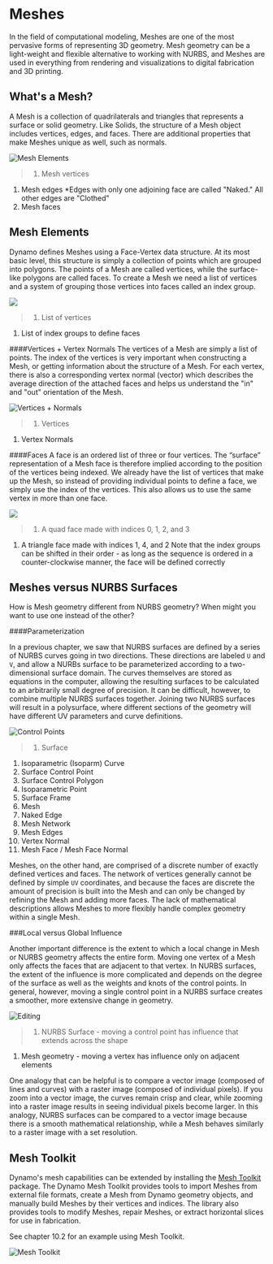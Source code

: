 # Meshes

In the field of computational modeling, Meshes are one of the most pervasive forms of representing 3D geometry. Mesh geometry can be a light-weight and flexible alternative to working with NURBS, and Meshes are used in everything from rendering and visualizations to digital fabrication and 3D printing.

## What's a Mesh?

A Mesh is a collection of quadrilaterals and triangles that represents a surface or solid geometry. Like Solids, the structure of a Mesh object includes vertices, edges, and faces. There are additional properties that make Meshes unique as well, such as normals.

![Mesh Elements](../../.gitbook/assets/MeshElements2.jpg)

> 1. Mesh vertices

1. Mesh edges \*Edges with only one adjoining face are called "Naked." All other edges are "Clothed"
2. Mesh faces

## Mesh Elements

Dynamo defines Meshes using a Face-Vertex data structure. At its most basic level, this structure is simply a collection of points which are grouped into polygons. The points of a Mesh are called vertices, while the surface-like polygons are called faces. To create a Mesh we need a list of vertices and a system of grouping those vertices into faces called an index group.

![](../../.gitbook/assets/meshFacesVertices.jpg)

> 1. List of vertices

1. List of index groups to define faces

\####Vertices + Vertex Normals The vertices of a Mesh are simply a list of points. The index of the vertices is very important when constructing a Mesh, or getting information about the structure of a Mesh. For each vertex, there is also a corresponding vertex normal (vector) which describes the average direction of the attached faces and helps us understand the "in" and "out" orientation of the Mesh.

![Vertices + Normals](../../.gitbook/assets/vertexNormals.jpg)

> 1. Vertices

1. Vertex Normals

\####Faces A face is an ordered list of three or four vertices. The “surface” representation of a Mesh face is therefore implied according to the position of the vertices being indexed. We already have the list of vertices that make up the Mesh, so instead of providing individual points to define a face, we simply use the index of the vertices. This also allows us to use the same vertex in more than one face.

![](../../.gitbook/assets/meshFaces.jpg)

> 1. A quad face made with indices 0, 1, 2, and 3

1. A triangle face made with indices 1, 4, and 2 Note that the index groups can be shifted in their order - as long as the sequence is ordered in a counter-clockwise manner, the face will be defined correctly

## Meshes versus NURBS Surfaces

How is Mesh geometry different from NURBS geometry? When might you want to use one instead of the other?

\####Parameterization

In a previous chapter, we saw that NURBS surfaces are defined by a series of NURBS curves going in two directions. These directions are labeled `U` and `V`, and allow a NURBs surface to be parameterized according to a two-dimensional surface domain. The curves themselves are stored as equations in the computer, allowing the resulting surfaces to be calculated to an arbitrarily small degree of precision. It can be difficult, however, to combine multiple NURBS surfaces together. Joining two NURBS surfaces will result in a polysurface, where different sections of the geometry will have different UV parameters and curve definitions.

![Control Points](../../.gitbook/assets/NURBSvsMESH-01.jpg)

> 1. Surface

1. Isoparametric (Isoparm) Curve
2. Surface Control Point
3. Surface Control Polygon
4. Isoparametric Point
5. Surface Frame
6. Mesh
7. Naked Edge
8. Mesh Network
9. Mesh Edges
10. Vertex Normal
11. Mesh Face / Mesh Face Normal

Meshes, on the other hand, are comprised of a discrete number of exactly defined vertices and faces. The network of vertices generally cannot be defined by simple `UV` coordinates, and because the faces are discrete the amount of precision is built into the Mesh and can only be changed by refining the Mesh and adding more faces. The lack of mathematical descriptions allows Meshes to more flexibly handle complex geometry within a single Mesh.

\###Local versus Global Influence

Another important difference is the extent to which a local change in Mesh or NURBS geometry affects the entire form. Moving one vertex of a Mesh only affects the faces that are adjacent to that vertex. In NURBS surfaces, the extent of the influence is more complicated and depends on the degree of the surface as well as the weights and knots of the control points. In general, however, moving a single control point in a NURBS surface creates a smoother, more extensive change in geometry.

![Editing](../../.gitbook/assets/NURBSvsMESH-02.jpg)

> 1. NURBS Surface - moving a control point has influence that extends across the shape

1. Mesh geometry - moving a vertex has influence only on adjacent elements

One analogy that can be helpful is to compare a vector image (composed of lines and curves) with a raster image (composed of individual pixels). If you zoom into a vector image, the curves remain crisp and clear, while zooming into a raster image results in seeing individual pixels become larger. In this analogy, NURBS surfaces can be compared to a vector image because there is a smooth mathematical relationship, while a Mesh behaves similarly to a raster image with a set resolution.

## Mesh Toolkit

Dynamo's mesh capabilities can be extended by installing the [Mesh Toolkit](https://github.com/DynamoDS/Dynamo/wiki/Dynamo-Mesh-Toolkit) package. The Dynamo Mesh Toolkit provides tools to import Meshes from external file formats, create a Mesh from Dynamo geometry objects, and manually build Meshes by their vertices and indices. The library also provides tools to modify Meshes, repair Meshes, or extract horizontal slices for use in fabrication.

See chapter 10.2 for an example using Mesh Toolkit.

![Mesh Toolkit](../../.gitbook/assets/MeshToolKit.jpg)
